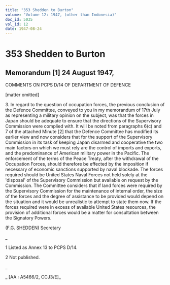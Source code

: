 ```yaml
---
title: "353 Shedden to Burton"
volume: "Volume 12: 1947, (other than Indonesia)"
doc_id: 5035
vol_id: 12
date: 1947-08-24
---
```


# 353 Shedden to Burton

## Memorandum [1] 24 August 1947,

COMMENTS ON PCPS D/14 OF DEPARTMENT OF DEFENCE

[matter omitted]

3\. In regard to the question of occupation forces, the previous conclusion of the Defence Committee, conveyed to you in my memorandum of 17th July as representing a military opinion on the subject, was that the forces in Japan should be adequate to ensure that the directions of the Supervisory Commission were complied with. It will be noted from paragraphs 6(c) and 7 of the attached Minute [2] that the Defence Committee has modified its earlier view and now considers that for the support of the Supervisory Commission in its task of keeping Japan disarmed and cooperative the two main factors on which we must rely are the control of imports and exports, and the predominance of American military power in the Pacific. The enforcement of the terms of the Peace Treaty, after the withdrawal of the Occupation Forces, should therefore be effected by the imposition if necessary of economic sanctions supported by naval blockade. The forces required should be United States Naval Forces not held solely at the 'disposal' of the Supervisory Commission but available on request by the Commission. The Committee considers that if land forces were required by the Supervisory Commission for the maintenance of internal order, the size of the forces and the degree of assistance to be provided would depend on the situation and it would be unrealistic to attempt to state them now. If the forces required were in excess of available United States resources, the provision of additional forces would be a matter for consultation between the Signatory Powers.

(F.G. SHEDDEN) Secretary

_

1 Listed as Annex 13 to PCPS D/14.

2 Not published.

_

_ [AA : A5466/2, CCJ3/E]_
